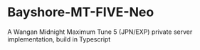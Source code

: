 # Bayshore-MT-FIVE-Neo
A Wangan Midnight Maximum Tune 5 (JPN/EXP) private server implementation, build in Typescript
